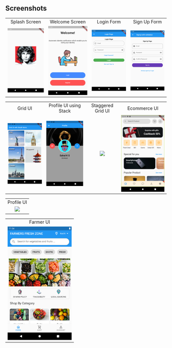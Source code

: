 ## Screenshots

<table>
  <tr>
    <td align="center">Splash Screen</td>
    <td align="center">Welcome Screen</td>
    <td align="center">Login Form</td>
    <td align="center">Sign Up Form</td>
  </tr>
  <tr>
    <td align="center"><img src="screenshots/Splash screenshot.png" width=200></td>
    <td align="center"><img src="screenshots/Welcome screenshot.png" width=200></td>
    <td align="center"><img src="screenshots/Login Page screenshot.png" width=200></td>
    <td align="center"><img src="screenshots/Signup Page screenshot.png" width=200></td>
    
  </tr>
</table>
<table>
  <tr>
    <td align="center">Grid UI</td>
    <td align="center">Profile UI using Stack</td>
    <td align="center">Staggered Grid UI</td>
    <td align="center">Ecommerce UI</td>
  </tr>
  <tr>
    <td align="center"><img src="screenshots/GridUI.png" width=200></td>
    <td align="center"><img src="screenshots/StackProfileUI.png" width=200></td>
    <td align="center"><img src="screenshots/StaggridUI.gif" width=200></td>
    <td align="center"><img src="screenshots/EcommerceUI.png" width=200></td>
  </tr>
</table>
<table>
  <tr>
    <td align="center">Profile UI</td>
  </tr>
  <tr>
    <td align="center"><img src="screenshots/ProfileUI.gif" width=200></td>
  </tr>
</table>

<table>
  <tr>
    <td align="center">Farmer UI</td>
  </tr>
  <tr>
    <td align="center"><img src="screenshots/Farmers screenshot.png" width=200></td>
  </tr>
</table>
